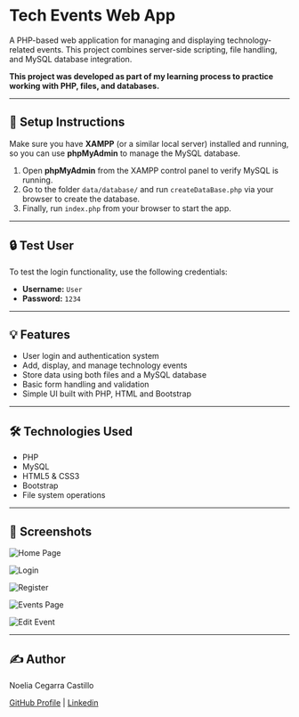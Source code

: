 # Tech Events Web App

A PHP-based web application for managing and displaying technology-related events. This project combines server-side scripting, file handling, and MySQL database integration.

**This project was developed as part of my learning process to practice working with PHP, files, and databases.**

---

## 🔧 Setup Instructions

Make sure you have **XAMPP** (or a similar local server) installed and running, so you can use **phpMyAdmin** to manage the MySQL database.

1. Open **phpMyAdmin** from the XAMPP control panel to verify MySQL is running.  
2. Go to the folder `data/database/` and run `createDataBase.php` via your browser to create the database.  
3. Finally, run `index.php` from your browser to start the app.

---

## 🔒 Test User

To test the login functionality, use the following credentials:

- **Username:** `User`  
- **Password:** `1234`

---

## 💡 Features

- User login and authentication system  
- Add, display, and manage technology events  
- Store data using both files and a MySQL database  
- Basic form handling and validation  
- Simple UI built with PHP, HTML and Bootstrap

---

## 🛠️ Technologies Used

- PHP  
- MySQL  
- HTML5 & CSS3
- Bootstrap
- File system operations

---

## 📸 Screenshots

![Home Page](/screenshots/index.png)  

![Login](/screenshots/login.png)  

![Register](/screenshots/register.png) 

![Events Page](/screenshots/event-page.png)  

![Edit Event](/screenshots/edit-event.png)  

---

## ✍️ Author

Noelia Cegarra Castillo

[GitHub Profile](https://github.com/ccaileon) | [Linkedin](https://www.linkedin.com/in/noelia-cegarra-castillo/)


